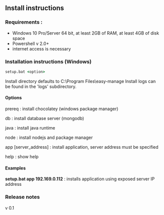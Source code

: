 ## Install instructions

### Requirements : 

* Windows 10 Pro/Server 64 bit, at least 2GB of RAM, at least 4GB of disk space
* Powershell v 2.0+
* internet access is necessary

### Installation instructions (Windows)

``` cmd
setup.bat <option>
```

Install directory defaults to C:\Program Files\easy-manage
Install logs can be found in the 'logs' subdirectory.

#### Options

prereq
: install chocolatey (windows package manager)

db
: install database server (mongodb)

java
: install java runtime

node
: install nodejs and package manager

app [server_address]
: install application, server address must be specified

help
: show help

#### Examples

**setup.bat app 192.169.0.112**
: installs application using exposed server IP address

### Release notes

v 0.1
